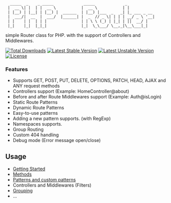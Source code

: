 ```
  _____  _    _ _____             _____             _            
 |  __ \| |  | |  __ \           |  __ \           | |           
 | |__) | |__| | |__) |  ______  | |__) |___  _   _| |_ ___ _ __
 |  ___/|  __  |  ___/  |______| |  _  // _ \| | | | __/ _ \ '__|
 | |    | |  | | |               | | \ \ (_) | |_| | ||  __/ |   
 |_|    |_|  |_|_|               |_|  \_\___/ \__,_|\__\___|_|   

```
simple Router class for PHP. with the support of Controllers and Middlewares.

[![Total Downloads](https://poser.pugx.org/izniburak/router/d/total.svg)](https://packagist.org/packages/izniburak/router)
[![Latest Stable Version](https://poser.pugx.org/izniburak/router/v/stable.svg)](https://packagist.org/packages/izniburak/router)
[![Latest Unstable Version](https://poser.pugx.org/izniburak/router/v/unstable.svg)](https://packagist.org/packages/izniburak/router)
[![License](https://poser.pugx.org/izniburak/router/license.svg)](https://packagist.org/packages/izniburak/router)

### Features
- Supports GET, POST, PUT, DELETE, OPTIONS, PATCH, HEAD, AJAX and ANY request methods
- Controllers support (Example: HomeController@about)
- Before and after Route Middlewares support (Example: Auth@isLogin)
- Static Route Patterns
- Dynamic Route Patterns
- Easy-to-use patterns
- Adding a new pattern supports. (with RegExp)
- Namespaces supports.
- Group Routing
- Custom 404 handling
- Debug mode (Error message open/close)

## Usage
- [Getting Started](https://github.com/izniburak/php-router/wiki/Getting-Started)
- [Methods](https://github.com/izniburak/php-router/wiki/Methods)
- [Patterns and custom patterns](https://github.com/izniburak/php-router/wiki/Parameter-Patterns) 
- Controllers and Middlewares (Filters)
- [Grouping](https://github.com/izniburak/php-router/wiki/Grouping) 
- ...